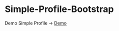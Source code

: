 # Simple-Profile-Bootstrap

Demo Simple Profile -> [Demo](https://teranixbq.github.io/Simple-Profile-Bootstrap)

